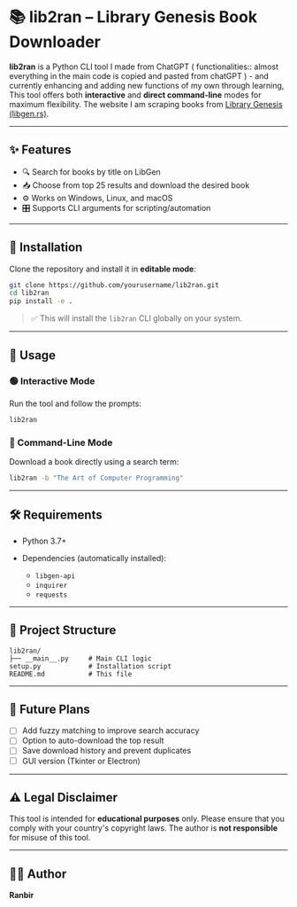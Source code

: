 # 📚 lib2ran – Library Genesis Book Downloader

**lib2ran** is a  Python CLI tool I made from ChatGPT ( functionalities:: almost everything in the main code is copied and pasted from chatGPT ) -
and currently enhancing and adding new functions of my own through learning,
This tool offers both **interactive** and **direct command-line** modes for maximum flexibility.
The website I am scraping books from [Library Genesis (libgen.rs)](https://libgen.rs).

---

## ✨ Features

* 🔍 Search for books by title on LibGen
* 📥 Choose from top 25 results and download the desired book
* ⚙️ Works on Windows, Linux, and macOS
* 🎛 Supports CLI arguments for scripting/automation

---

## 🧰 Installation

Clone the repository and install it in **editable mode**:

```bash
git clone https://github.com/yourusername/lib2ran.git
cd lib2ran
pip install -e .
```

> ✅ This will install the `lib2ran` CLI globally on your system.

---

## 🚀 Usage

### 🟢 Interactive Mode

Run the tool and follow the prompts:

```bash
lib2ran
```

### 🔵 Command-Line Mode

Download a book directly using a search term:

```bash
lib2ran -b "The Art of Computer Programming"
```

---

## 🛠 Requirements

* Python 3.7+
* Dependencies (automatically installed):

  * `libgen-api`
  * `inquirer`
  * `requests`

---

## 📁 Project Structure

```
lib2ran/
├── __main__.py     # Main CLI logic
setup.py            # Installation script
README.md           # This file
```

---

## 🧠 Future Plans

* [ ] Add fuzzy matching to improve search accuracy
* [ ] Option to auto-download the top result
* [ ] Save download history and prevent duplicates
* [ ] GUI version (Tkinter or Electron)

---

## ⚠️ Legal Disclaimer

This tool is intended for **educational purposes** only. Please ensure that you comply with your country's copyright laws. The author is **not responsible** for misuse of this tool.

---

## 🧑‍💻 Author

**Ranbir**
